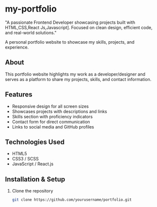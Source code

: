 # my-portfolio
"A passionate Frontend Developer showcasing projects built with HTML,CSS,React Js,Javascript]. Focused on clean design, efficient code, and real-world solutions."

A personal portfolio website to showcase my skills, projects, and experience.

## About

This portfolio website highlights my work as a developer/designer and serves as a platform to share my projects, skills, and contact information.

## Features

- Responsive design for all screen sizes
- Showcases projects with descriptions and links
- Skills section with proficiency indicators
- Contact form for direct communication
- Links to social media and GitHub profiles

## Technologies Used

- HTML5
- CSS3 / SCSS
- JavaScript / React.js

## Installation & Setup

1. Clone the repository  
   ```bash
   git clone https://github.com/yourusername/portfolio.git
